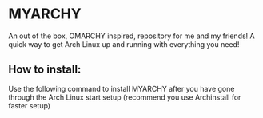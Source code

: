# MYARCHY
An out of the box, OMARCHY inspired, repository for me and my friends!
A quick way to get Arch Linux up and running with everything you need!

## How to install:
Use the following command to install MYARCHY after you have gone through the Arch Linux start setup (recommend you use Archinstall for faster setup)
